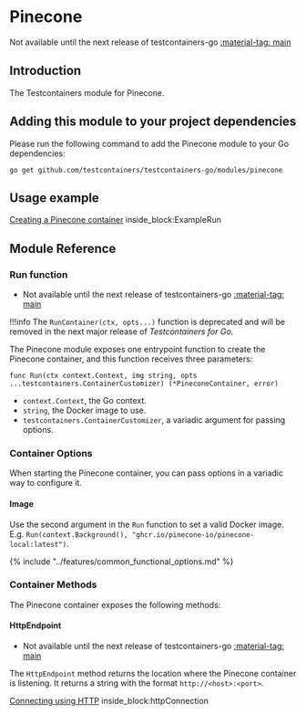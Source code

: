 # Pinecone

Not available until the next release of testcontainers-go <a href="https://github.com/testcontainers/testcontainers-go"><span class="tc-version">:material-tag: main</span></a>

## Introduction

The Testcontainers module for Pinecone.

## Adding this module to your project dependencies

Please run the following command to add the Pinecone module to your Go dependencies:

```
go get github.com/testcontainers/testcontainers-go/modules/pinecone
```

## Usage example

<!--codeinclude-->
[Creating a Pinecone container](../../modules/pinecone/examples_test.go) inside_block:ExampleRun
<!--/codeinclude-->

## Module Reference

### Run function

- Not available until the next release of testcontainers-go <a href="https://github.com/testcontainers/testcontainers-go"><span class="tc-version">:material-tag: main</span></a>

!!!info
    The `RunContainer(ctx, opts...)` function is deprecated and will be removed in the next major release of _Testcontainers for Go_.

The Pinecone module exposes one entrypoint function to create the Pinecone container, and this function receives three parameters:

```golang
func Run(ctx context.Context, img string, opts ...testcontainers.ContainerCustomizer) (*PineconeContainer, error)
```

- `context.Context`, the Go context.
- `string`, the Docker image to use.
- `testcontainers.ContainerCustomizer`, a variadic argument for passing options.

### Container Options

When starting the Pinecone container, you can pass options in a variadic way to configure it.

#### Image

Use the second argument in the `Run` function to set a valid Docker image.
E.g. `Run(context.Background(), "ghcr.io/pinecone-io/pinecone-local:latest")`.

{% include "../features/common_functional_options.md" %}

### Container Methods

The Pinecone container exposes the following methods:

#### HttpEndpoint

- Not available until the next release of testcontainers-go <a href="https://github.com/testcontainers/testcontainers-go"><span class="tc-version">:material-tag: main</span></a>

The `HttpEndpoint` method returns the location where the Pinecone container is listening.
It returns a string with the format `http://<host>:<port>`.

<!--codeinclude-->
[Connecting using HTTP](../../modules/pinecone/examples_test.go) inside_block:httpConnection
<!--/codeinclude-->
